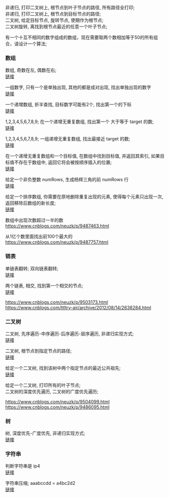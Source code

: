 非递归, 打印二叉树上, 根节点到叶子节点的路径, 所有路径全打印;  
非递归, 打印二叉树上, 根节点到目标节点的路径;  
二叉树, 给定目标节点, 旋转节点, 使期作为根节点;  
二叉树旋转, 离找到根节点最近的任意一个叶子节点;  

有一个十互不相同的数字组成的数组，现在需要取两个数相加等于50的所有组合，请设计一个算法;  


### 数组  
数组, 奇数在左, 偶数在右;  
[链接](segment01/a004.md)  

一组数字, 只有一个是单独出现, 其他的都是成对出现, 找出单独出现的数字  
[链接](segment01/a009.md)  

一个递增数组, 折半查找, 目标数字可能有2个, 找出第一个的下标  
[链接](segment01/a006.md)  

1,2,3,4,5,6,7,8,9;  在一个递增无重复数组, 找出第一个 大于等于 target 的数;  
[链接](segment01/a007.md)  

1,2,3,4,5,6,7,8,9;  一组递增无重复数组, 找出最接近 target 的数;  
[链接](segment01/a010.md)  

在一个递增无重复数组和一个目标值, 在数组中找到目标值, 并返回其索引, 如果目标值不存在于数组中, 返回它将会被按顺序插入的位置;  
[链接](segment01/a011.md)  

给定一个非负整数 numRows, 生成杨辉三角的前 numRows 行  
[链接](segment01/a012.md)  

给定一个排序数组, 你需要在原地删除重复出现的元素, 使得每个元素只出现一次, 返回移除后数组的新长度;  
[链接](segment01/a014.md)  

数组中出现次数超过一半的数  
https://www.cnblogs.com/neuzk/p/9487463.html  

从1亿个数里面找出前100个最大的  
https://www.cnblogs.com/neuzk/p/9487757.html  

### 链表  
单链表翻转;  双向链表翻转;  
[链接](segment01/a008.md)  

两个链表, 相交, 找到第一个相交的节点;  
[链接](segment01/a013.md)  

https://www.cnblogs.com/neuzk/p/9503173.html  
https://www.cnblogs.com/ttltry-air/archive/2012/08/14/2638284.html  
### 二叉树  
二叉树, 先序遍历-中序遍历-后序遍历-层序遍历, 非递归实现方式;  
[链接](segment01/a001.md)  

二叉树, 根节点到指定节点的路径;  
[链接](segment01/a016.md)

给定一个二叉树, 找到该树中两个指定节点的最近公共祖先;  
[链接](segment01/a015.md)  

给定一个二叉树, 打印所有的叶子节点;  
二叉树的深度优先遍历, 二叉树的广度优先遍历;  


https://www.cnblogs.com/neuzk/p/9504099.html   
https://www.cnblogs.com/neuzk/p/9486095.html  
### 树  
树, 深度优先-广度优先, 非递归实现方式;  
[链接](segment01/a002.md)  

###  字符串  
判断字符串是 ip4  
[链接](segment01/a003.md)  

字符串压缩;  aaabccdd = a4bc2d2  
[链接](segment01/a005.md)  



